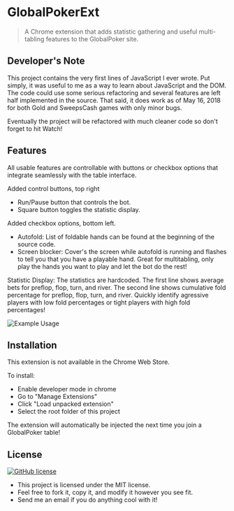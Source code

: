 # GlobalPokerExt
> A Chrome extension that adds statistic gathering and useful multi-tabling features to the GlobalPoker site.

## Developer's Note

This project contains the very first lines of JavaScript I ever wrote. Put simply, it was useful to me as a way to learn about JavaScript and the DOM. The code could use some serious refactoring and several features are left half implemented in the source. That said, it does work as of May 16, 2018 for both Gold and SweepsCash games with only minor bugs. 

Eventually the project will be refactored with much cleaner code so don't forget to hit Watch!

## Features

All usable features are controllable with buttons or checkbox options that integrate seamlessly with the table interface.

Added control buttons, top right
- Run/Pause button that controls the bot.
- Square button toggles the statistic display.

Added checkbox options, bottom left.
- Autofold: List of foldable hands can be found at the beginning of the source code.
- Screen blocker: Cover's the screen while autofold is running and flashes to tell you that you have a playable hand. Great for multitabling, only play the hands you want to play and let the bot do the rest!

Statistic Display: The statistics are hardcoded. The first line shows average bets for preflop, flop, turn, and river. The second line shows cumulative fold percentage for preflop, flop, turn, and river. Quickly identify agressive players with low fold percentages or tight players with high fold percentages!

![Example Usage](http://jabiddle.com/images/github/globalpoker_multitable.png)

## Installation

This extension is not available in the Chrome Web Store. 

To install:
- Enable developer mode in chrome
- Go to "Manage Extensions"
- Click "Load unpacked extension"
- Select the root folder of this project

The extension will automatically be injected the next time you join a GlobalPoker table!

## License
[![GitHub license](https://img.shields.io/github/license/jabiddle/vec2.svg)](https://github.com/jabiddle/vec2/blob/master/LICENSE)

- This project is licensed under the MIT license. 
- Feel free to fork it, copy it, and modify it however you see fit.
- Send me an email if you do anything cool with it!
